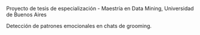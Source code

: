 Proyecto de tesis de especialización - Maestría en Data Mining, Universidad de Buenos Aires

Detección de patrones emocionales en chats de grooming.